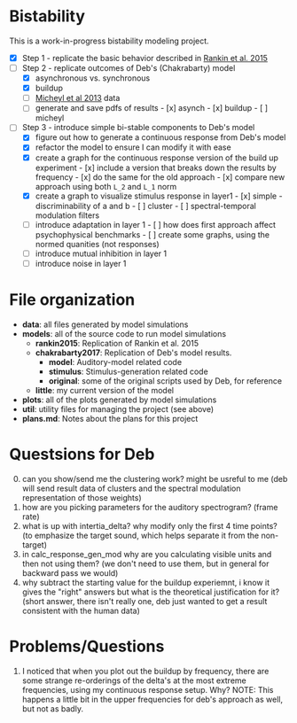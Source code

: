 
# Bistability

This is a work-in-progress bistability modeling project. 

- [x] Step 1 - replicate the basic behavior described in [Rankin et al. 2015](https://doi.org/10.1371/journal.pcbi.1004555)
- [ ] Step 2 - replicate outcomes of Deb's (Chakrabarty) model
  - [x] asynchronous vs. synchronous
  - [x] buildup
  - [ ] [Micheyl et al 2013](https://doi.org/10.1121/1.4789866) data
  - [ ] generate and save pdfs of results
        - [x] asynch
        - [x] buildup
        - [ ] micheyl
- [ ] Step 3 - introduce simple bi-stable components to Deb's model
  - [X] figure out how to generate a continuous response 
        from Deb's model
  - [X] refactor the model to ensure I can modify it with ease
  - [x] create a graph for the continuous response version of the build up
		experiment
        - [x] include a version that breaks down the
              results by frequency
        - [x] do the same for the old approach
        - [x] compare new approach using both ``L_2`` and ``L_1`` norm
  - [X] create a graph to visualize stimulus response in layer1
        - [x] simple - discriminability of a and b
        - [ ] cluster
        - [ ] spectral-temporal modulation filters
  - [ ] introduce adaptation in layer 1
        - [ ] how does first approach affect psychophysical benchmarks
        - [ ] create some graphs, using the normed quanities (not responses)
  - [ ] introduce mutual inhibition in layer 1
  - [ ] introduce noise in layer 1

# File organization

* **data**: all files generated by model simulations
* **models**: all of the source code to run model simulations
  * **rankin2015**: Replication of Rankin et al. 2015
  * **chakrabarty2017**: Replication of Deb's model results.
    * **model**: Auditory-model related code
	* **stimulus**: Stimulus-generation related code
	* **original**: some of the original scripts used by Deb, for reference
  * **little**: my current version of the model
* **plots**: all of the plots generated by model simulations
* **util**: utility files for managing the project (see above)
* **plans.md**: Notes about the plans for this project

# Questsions for Deb

0. can you show/send me the clustering work? might be usreful to me (deb will send result data of clusters and the spectral modulation representation of those weights)
1. how are you picking parameters for the auditory spectrogram? (frame rate)
2. what is up with intertia_delta? why modify only the first 4 time points? (to emphasize the target sound, which helps separate it from the non-target)
3. in calc_response_gen_mod why are you calculating visible units and then not using them? (we don't need to use them, but in general for backward pass we would)
4. why subtract the starting value for the buildup experiemnt,
   i know it gives the "right" answers but what is the theoretical
   justification for it? (short answer, there isn't really one, deb just wanted to get a result consistent with the human data)

# Problems/Questions 
1. I noticed that when you plot out the buildup by frequency, there are some
   strange re-orderings of the delta's at the most extreme frequencies, using my
   continuous response setup. Why? NOTE: This happens a little bit in the upper
   frequencies for deb's approach as well, but not as badly.

